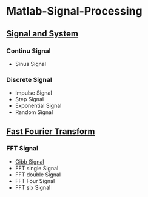 # Matlab-Signal-Processing

## [Signal and System](https://github.com/adenadit/Matlab-Signal-Processing/tree/main/Signal%20and%20System)
### Continu Signal
- Sinus Signal
### Discrete Signal
- Impulse Signal
- Step Signal
- Exponential Signal
- Random Signal
## [Fast Fourier Transform](https://github.com/adenadit/Matlab-Signal-Processing/tree/main/FFT)
### FFT Signal
- [Gibb Signal](https://github.com/adenadit/Matlab-Signal-Processing/blob/main/FFT/gibb.m)
- FFT single Signal
- FFT double Signal
- FFT Four Signal
- FFT six Signal



